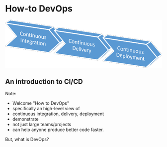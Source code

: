 <!-- .slide: data-background-image="img/welcome.png" data-background-size="80% auto" data-background-position="center" data-background-transition="fade" -->

# How-to DevOps

![](img/welcome.png)<!-- .element style="visibility:hidden" -->

## An introduction to CI/CD

Note:

* Welcome "How to DevOps"
* specifically an high-level view of
* continuous integration, delivery, deployment
* demonstrate
 * not just large teams/projects
 * can help anyone produce better code faster.

But, what is DevOps?

